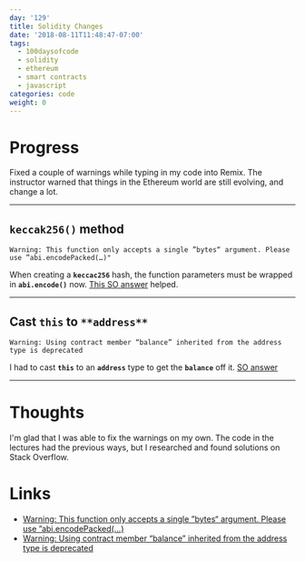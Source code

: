 ```yaml
---
day: '129'
title: Solidity Changes
date: '2018-08-11T11:48:47-07:00'
tags:
  - 100daysofcode
  - solidity
  - ethereum
  - smart contracts
  - javascript
categories: code
weight: 0
---
```

# Progress

Fixed a couple of warnings while typing in my code into Remix. The instructor warned that things in the Ethereum world are still evolving, and change a lot. 

<hr>

## **`keccak256()`** method
```
Warning: This function only accepts a single ”bytes“ argument. Please use ”abi.encodePacked(…)"
```

When creating a **`keccac256`** hash, the function parameters must be wrapped in **`abi.encode()`** now. [This SO answer](https://ethereum.stackexchange.com/a/51008/44392) helped.

<hr>

## Cast **`this`** to `**address**`

```
Warning: Using contract member “balance” inherited from the address type is deprecated
```

I had to cast **`this`** to an **`address`** type to get the **`balance`** off it. [SO answer](https://ethereum.stackexchange.com/a/42332/44392)

<hr>

# Thoughts
I'm glad that I was able to fix the warnings on my own. The code in the lectures had the previous ways, but I researched and found solutions on Stack Overflow.

# Links
- [Warning: This function only accepts a single ”bytes“ argument. Please use ”abi.encodePacked(…)](https://ethereum.stackexchange.com/a/51008/44392)
- [Warning: Using contract member “balance” inherited from the address type is deprecated](https://ethereum.stackexchange.com/a/42332/44392)
